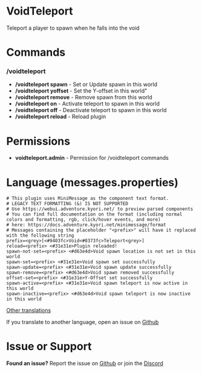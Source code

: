 # VoidTeleport

Teleport a player to spawn when he falls into the void

# Commands

### /voidteleport

* **/voidteleport spawn** - Set or Update spawn in this world
* **/voidteleport yoffset <number>** - Set the Y-offset in this world"
* **/voidteleport remove** - Remove spawn from this world
* **/voidteleport on** - Activate teleport to spawn in this world
* **/voidteleport off** - Deactivate teleport to spawn in this world
* **/voidteleport reload** - Reload plugin

# Permissions

* **voidteleport.admin** - Permission for /voidteleport commands

# Language (messages.properties)

```properties
# This plugin uses MiniMessage as the component text format.
# LEGACY TEXT FORMATTING (&) IS NOT SUPPORTED
# Use https://webui.adventure.kyori.net/ to preview parsed components
# You can find full documentation on the format (including normal colors and formatting, rgb, click/hover events, and more)
# here: https://docs.adventure.kyori.net/minimessage/format
# Messages containing the placeholder "<prefix>" will have it replaced with the following string
prefix=<grey>[<#9403fc>Void<#0373fc>Teleport<grey>]
reload=<prefix> <#31e31e>Plugin reloaded!
spawn-not-set=<prefix> <#d63e4d>Void spawn location is not set in this world
spawn-set=<prefix> <#31e31e>Void spawn set successfully
spawn-update=<prefix> <#31e31e>Void spawn update successfully
spawn-remove=<prefix> <#d63e4d>Void spawn removed successfully
offset-set=<prefix> <#31e31e>Y-Offset set successfully
spawn-active=<prefix> <#31e31e>Void spawn teleport is now active in this world
spawn-inactive=<prefix> <#d63e4d>Void spawn teleport is now inactive in this world
```

[Other translations](https://hangar.papermc.io/LuuckA/AdvancedBooks/pages/Translations)

If you translate to another language, open an issue on [Github](https://github.com/LuuckA21/VoidTeleport/issues)

# Issue or Support

**Found an issue?** Report the issue on [Github](https://github.com/LuuckA21/VoidTeleport/issues) or join
the [Discord](https://discord.gg/HQZtzDjzgN)